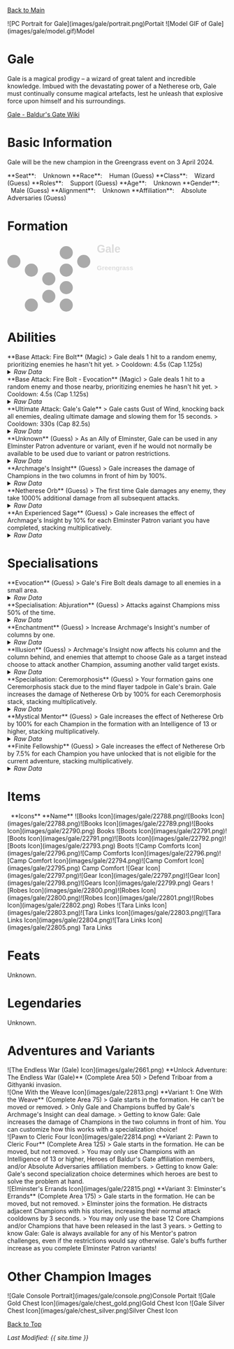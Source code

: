 [Back to Main](index.md)

<span class="championPortraitsRow">
    <span class="championPortraitsImage">
        ![PC Portrait for Gale](images/gale/portrait.png)Portait
    </span>
    <span class="championPortraitsImage">
        ![Model GIF of Gale](images/gale/model.gif)Model
    </span>
</span>

# Gale

Gale is a magical prodigy – a wizard of great talent and incredible knowledge. Imbued with the devastating power of a Netherese orb, Gale must continually consume magical artefacts, lest he unleash that explosive force upon himself and his surroundings.

[Gale - Baldur's Gate Wiki](https://bg3.wiki/wiki/Gale)

# Basic Information

Gale will be the new champion in the Greengrass event on 3 April 2024.

<span class="champStatsTableColumn">
    <span class="champStatsTableRow">
        <span class="champStatsTableInfoHeader">
            <span style="margin-right:4px;">**Seat**:</span>
        </span>
        <span class="champStatsTableInfoSmall">
            <span style="margin-left:8px;">Unknown</span>
        </span>
    </span>
    <span class="champStatsTableRow">
        <span class="champStatsTableInfoHeader">
            <span style="margin-right:4px;">**Race**:</span>
        </span>
        <span class="champStatsTableInfoSmall">
            <span style="margin-left:8px;">Human (Guess)</span>
        </span>
    </span>
    <span class="champStatsTableRow">
        <span class="champStatsTableInfoHeader">
            <span style="margin-right:4px;">**Class**:</span>
        </span>
        <span class="champStatsTableInfoSmall">
            <span style="margin-left:8px;">Wizard (Guess)</span>
        </span>
    </span>
    <span class="champStatsTableRow">
        <span class="champStatsTableInfoHeader">
            <span style="margin-right:4px;">**Roles**:</span>
        </span>
        <span class="champStatsTableInfoSmall">
            <span style="margin-left:8px;">Support (Guess)</span>
        </span>
    </span>
    <span class="champStatsTableRow">
        <span class="champStatsTableInfoHeader">
            <span style="margin-right:4px;">**Age**:</span>
        </span>
        <span class="champStatsTableInfoSmall">
            <span style="margin-left:8px;">Unknown</span>
        </span>
    </span>
    <span class="champStatsTableRow">
        <span class="champStatsTableInfoHeader">
            <span style="margin-right:4px;">**Gender**:</span>
        </span>
        <span class="champStatsTableInfoSmall">
            <span style="margin-left:8px;">Male (Guess)</span>
        </span>
    </span>
    <span class="champStatsTableRow">
        <span class="champStatsTableInfoHeader">
            <span style="margin-right:4px;">**Alignment**:</span>
        </span>
        <span class="champStatsTableInfoSmall">
            <span style="margin-left:8px;">Unknown</span>
        </span>
    </span>
    <span class="champStatsTableRow">
        <span class="champStatsTableInfoHeader">
            <span style="margin-right:4px;">**Affiliation**:</span>
        </span>
        <span class="champStatsTableInfoSmall">
            <span style="margin-left:8px;">Absolute Adversaries (Guess)</span>
        </span>
    </span>
</span>

# Formation

<span class="formationBorder">
    <svg xmlns="http://www.w3.org/2000/svg" id="Gale" fill="#aaa" data-formationName="Gale" data-campaignName="Greengrass" width="294" height="160"><circle cx="175" cy="45" r="15"/><circle cx="135" cy="25" r="15"/><circle cx="135" cy="65" r="15"/><circle cx="135" cy="105" r="15"/><circle cx="135" cy="145" r="15"/><circle cx="95" cy="85" r="15"/><circle cx="95" cy="125" r="15"/><circle cx="55" cy="65" r="15"/><circle cx="55" cy="145" r="15"/><circle cx="15" cy="45" r="15"/><text x="205" y="25" fill="#dcdcdc" font-size="25" font-family="Arial" font-weight="bold">Gale</text><text x="205" y="65" fill="#dcdcdc" font-size="15" font-family="Arial" font-weight="bold">Greengrass</text></svg>
</span>

# Abilities

<div markdown="1" class="abilityBorder"><div markdown="1" class="abilityBorderInner">
**Base Attack: Fire Bolt** (Magic)
> Gale deals 1 hit to a random enemy, prioritizing enemies he hasn't hit yet.  
> Cooldown: 4.5s (Cap 1.125s)
<details><summary><em>Raw Data</em></summary>
<p>
<pre>
{
    "id": 743,
    "name": "Fire Bolt",
    "description": "Gale deals 1 hit to a random enemy, prioritizing enemies he hasn't hit yet.",
    "long_description": "",
    "graphic_id": 0,
    "target": "gale_random_prefer_non_debuffed",
    "num_targets": 1,
    "aoe_radius": 0,
    "damage_modifier": 1,
    "cooldown": 4.5,
    "animations": [
        {
            "type": "ranged_attack",
            "projectile": "pd_generic_projectile",
            "shoot_offset_y": -25,
            "shoot_offset_x": 30,
            "shoot_frame": 13,
            "shoot_sound": 149,
            "hit_sound": 133,
            "projectile_details": {
                "hash": "dhadius_firebolt",
                "projectile_hit_graphic_id": 1318,
                "projectile_speed": 1600,
                "projectile_graphic_id": 22787,
                "trail": {
                    "particle_graphic_ids": [
                        "22787"
                    ],
                    "lifespan": 0.2,
                    "spawn_rate": 100,
                    "initial_velocity": {
                        "x": 0,
                        "y": 0
                    },
                    "velocity_jitter": {
                        "x": 30,
                        "y": 30
                    },
                    "rotation_jitter": 30,
                    "alpha_lerp": {
                        "0": 0,
                        "0.1": 0.75,
                        "0.5": 0.3,
                        "1": 0
                    },
                    "scale_lerp": [
                        {
                            "x": 0.65,
                            "y": 0.65
                        },
                        {
                            "x": 1.5,
                            "y": 1.5
                        }
                    ],
                    "tint_lerp": {
                        "0": "#FFFF00",
                        "0.3": "#FF0000",
                        "0.6": "#000000"
                    }
                },
                "percent_height_offset": 5,
                "use_auto_rotation": true
            }
        }
    ],
    "tags": [
        "ranged"
    ],
    "damage_types": [
        "magic"
    ]
}
</pre>
</p>
</details>
</div></div>
<div markdown="1" class="abilityBorder"><div markdown="1" class="abilityBorderInner">
**Base Attack: Fire Bolt - Evocation** (Magic)
> Gale deals 1 hit to a random enemy and those nearby, prioritizing enemies he hasn't hit yet.  
> Cooldown: 4.5s (Cap 1.125s)
<details><summary><em>Raw Data</em></summary>
<p>
<pre>
{
    "id": 744,
    "name": "Fire Bolt - Evocation",
    "description": "Gale deals 1 hit to a random enemy and those nearby, prioritizing enemies he hasn't hit yet.",
    "long_description": "",
    "graphic_id": 0,
    "target": "gale_random_prefer_non_debuffed",
    "num_targets": 1,
    "aoe_radius": 100,
    "damage_modifier": 1,
    "cooldown": 4.5,
    "animations": [
        {
            "type": "ranged_attack",
            "projectile": "pd_generic_projectile",
            "shoot_offset_y": -25,
            "shoot_offset_x": 30,
            "shoot_frame": 13,
            "shoot_sound": 149,
            "hit_sound": 133,
            "projectile_details": {
                "hash": "dhadius_firebolt",
                "projectile_hit_graphic_id": 1318,
                "projectile_speed": 1600,
                "projectile_graphic_id": 22787,
                "trail": {
                    "particle_graphic_ids": [
                        "22787"
                    ],
                    "lifespan": 0.2,
                    "spawn_rate": 100,
                    "initial_velocity": {
                        "x": 0,
                        "y": 0
                    },
                    "velocity_jitter": {
                        "x": 30,
                        "y": 30
                    },
                    "rotation_jitter": 30,
                    "alpha_lerp": {
                        "0": 0,
                        "0.1": 0.75,
                        "0.5": 0.3,
                        "1": 0
                    },
                    "scale_lerp": [
                        {
                            "x": 0.65,
                            "y": 0.65
                        },
                        {
                            "x": 1.5,
                            "y": 1.5
                        }
                    ],
                    "tint_lerp": {
                        "0": "#FFFF00",
                        "0.3": "#FF0000",
                        "0.6": "#000000"
                    }
                },
                "percent_height_offset": 5,
                "use_auto_rotation": true
            }
        }
    ],
    "tags": [
        "ranged",
        "aoe"
    ],
    "damage_types": [
        "magic"
    ]
}
</pre>
</p>
</details>
</div></div>

<div markdown="1" class="abilityBorder"><div markdown="1" class="abilityBorderInner">
**Ultimate Attack: Gale's Gale**
> Gale casts Gust of Wind, knocking back all enemies, dealing ultimate damage and slowing them for 15 seconds.  
> Cooldown: 330s (Cap 82.5s)
<details><summary><em>Raw Data</em></summary>
<p>
<pre>
{
    "id": 745,
    "name": "Gale's Gale",
    "description": "Gale knocks back all enemies, dealing ultimate damage and slowing them for 15 seconds.",
    "long_description": "Gale casts Gust of Wind, knocking back all enemies, dealing ultimate damage and slowing them for 15 seconds.",
    "graphic_id": 22837,
    "target": "all",
    "num_targets": 1,
    "aoe_radius": 0,
    "damage_modifier": 1,
    "cooldown": 330,
    "animations": [
        {
            "type": "ultimate_attack",
            "ultimate": "gale",
            "push_back_amount": 300,
            "projectile_details": {
                "hash": "gale_ult",
                "projectile_speed": 1500,
                "tween_func": "strong_in_out",
                "reset_defaults": true,
                "target_offset_y": 0,
                "trail": {
                    "particle_graphic_ids": [
                        "22786"
                    ],
                    "lifespan": 0.7,
                    "spawn_rate": 100,
                    "spawn_shape_scale": {
                        "x": 200,
                        "y": 200
                    },
                    "initial_velocity": {
                        "x": 0,
                        "y": 0
                    },
                    "velocity_jitter": {
                        "x": 30,
                        "y": 30
                    },
                    "rotation_jitter": 0,
                    "alpha_lerp": [
                        1
                    ],
                    "scale_lerp": [
                        {
                            "x": 2.5,
                            "y": 2.5
                        }
                    ],
                    "tint_lerp": {
                        "0": "#FFFFFF",
                        "0.1": "#ddf2fe",
                        "0.4": "#d3fbfb",
                        "0.6": "#ddf2fe",
                        "0.75": "#c3c3c3"
                    }
                }
            }
        }
    ],
    "tags": [
        "ranged",
        "aoe",
        "ultimate"
    ],
    "damage_types": [
        "magic"
    ]
}
</pre>
</p>
</details>
</div></div>

<div markdown="1" class="abilityBorder"><div markdown="1" class="abilityBorderInner">
**Unknown** (Guess)
> As an Ally of Elminster, Gale can be used in any Elminster Patron adventure or variant, even if he would not normally be available to be used due to variant or patron restrictions.
<details><summary><em>Raw Data</em></summary>
<p>
<pre>
{
    "id": 1891,
    "flavour_text": "",
    "description": {
        "desc": "As an Ally of Elminster, Gale can be used in any Elminster Patron adventure or variant, even if he would not normally be available to be used due to variant or patron restrictions."
    },
    "effect_keys": [
        {
            "effect_string": "do_nothing"
        }
    ],
    "requirements": "",
    "graphic_id": 0,
    "large_graphic_id": 0,
    "properties": {
        "is_formation_ability": true,
        "type": "upgrade",
        "formation_circle_icon": false,
        "owner_use_outgoing_description": true,
        "retain_on_slot_changed": true
    }
}
</pre>
</p>
</details>
</div></div>

<div markdown="1" class="abilityBorder"><div markdown="1" class="abilityBorderInner">
**Archmage's Insight** (Guess)
> Gale increases the damage of Champions in the two columns in front of him by 100%.
<details><summary><em>Raw Data</em></summary>
<p>
<pre>
{
    "id": 1892,
    "flavour_text": "",
    "description": {
        "conditions": [
            {
                "condition": "upgrade_purchased 14576",
                "desc": "Gale increases the damage of Champions in the three columns in front of him by $(amount)%."
            },
            {
                "condition": "upgrade_purchased 14577",
                "desc": "Gale increases the damage of Champions in his column and the column behind him by $(amount)%."
            },
            {
                "desc": "Gale increases the damage of Champions in the two columns in front of him by $(amount)%."
            }
        ]
    },
    "effect_keys": [
        {
            "effect_string": "hero_dps_multiplier_mult,100",
            "targets": [
                "next_two_col"
            ]
        }
    ],
    "requirements": "",
    "graphic_id": 22828,
    "large_graphic_id": 22825,
    "properties": {
        "is_formation_ability": true,
        "owner_use_outgoing_description": true
    }
}
</pre>
</p>
</details>
</div></div>

<div markdown="1" class="abilityBorder"><div markdown="1" class="abilityBorderInner">
**Netherese Orb** (Guess)
> The first time Gale damages any enemy, they take 1000% additional damage from all subsequent attacks.
<details><summary><em>Raw Data</em></summary>
<p>
<pre>
{
    "id": 1893,
    "flavour_text": "",
    "description": {
        "desc": "The first time Gale damages any enemy, they take $(amount)% additional damage from all subsequent attacks."
    },
    "effect_keys": [
        {
            "off_when_benched": true,
            "effect_string": "gale_netherese_orb,1000",
            "debuffing_attack_ids": [
                743,
                744,
                745
            ],
            "debuff_effects": [
                {
                    "effect_string": "gale_netherese_orb_debuff"
                },
                {
                    "effect_string": "increase_monster_damage,$amount",
                    "active_graphic_id": 22872,
                    "active_graphic_x": 0,
                    "active_graphic_y": -60,
                    "stacks_on_reapply": true,
                    "manual_stacking": true,
                    "default_stacks": 1,
                    "max_stacks": 1,
                    "stacks_multiply": false,
                    "use_collection_source": true
                }
            ]
        }
    ],
    "requirements": "",
    "graphic_id": 22829,
    "large_graphic_id": 22826,
    "properties": {
        "is_formation_ability": true,
        "owner_use_outgoing_description": true
    }
}
</pre>
</p>
</details>
</div></div>

<div markdown="1" class="abilityBorder"><div markdown="1" class="abilityBorderInner">
**An Experienced Sage** (Guess)
> Gale increases the effect of Archmage's Insight by 10% for each Elminster Patron variant you have completed, stacking multiplicatively.
<details><summary><em>Raw Data</em></summary>
<p>
<pre>
{
    "id": 1894,
    "flavour_text": "",
    "description": {
        "desc": "Gale increases the effect of Archmage's Insight by $(not_buffed amount)% for each Elminster Patron variant you have completed, stacking multiplicatively."
    },
    "effect_keys": [
        {
            "effect_string": "buff_upgrade,10,14571",
            "show_bonus": true,
            "amount_func": "mult",
            "stack_func": "per_patron_variant_complete",
            "patron_id": 1,
            "stack_title": "Elminster Patron Variants Complete"
        }
    ],
    "requirements": "",
    "graphic_id": 22827,
    "large_graphic_id": 22824,
    "properties": {
        "is_formation_ability": true
    }
}
</pre>
</p>
</details>
</div></div>

# Specialisations

<div markdown="1" class="abilityBorder"><div markdown="1" class="abilityBorderInner">
**Evocation** (Guess)
> Gale's Fire Bolt deals damage to all enemies in a small area.
<details><summary><em>Raw Data</em></summary>
<p>
<pre>
{
    "id": 1895,
    "flavour_text": "",
    "description": {
        "desc": "Gale's Fire Bolt deals damage to all enemies in a small area."
    },
    "effect_keys": [
        {
            "effect_string": "change_base_attack,744"
        }
    ],
    "requirements": "",
    "graphic_id": 0,
    "large_graphic_id": 0,
    "properties": {
        "is_formation_ability": true,
        "type": "upgrade",
        "formation_circle_icon": false,
        "owner_use_outgoing_description": true
    }
}
</pre>
</p>
</details>
</div></div>

<div markdown="1" class="abilityBorder"><div markdown="1" class="abilityBorderInner">
**Specialisation: Abjuration** (Guess)
> Attacks against Champions miss 50% of the time.
<details><summary><em>Raw Data</em></summary>
<p>
<pre>
{
    "id": 1896,
    "flavour_text": "",
    "description": {
        "desc": "Attacks against Champions miss $(amount)% of the time."
    },
    "effect_keys": [
        {
            "effect_string": "evade_damage_change,50",
            "targets": [
                "all"
            ]
        }
    ],
    "requirements": "",
    "graphic_id": 0,
    "large_graphic_id": 0,
    "properties": {
        "is_formation_ability": true,
        "type": "upgrade",
        "formation_circle_icon": false
    }
}
</pre>
</p>
</details>
</div></div>

<div markdown="1" class="abilityBorder"><div markdown="1" class="abilityBorderInner">
**Enchantment** (Guess)
> Increase Archmage's Insight's number of columns by one.
<details><summary><em>Raw Data</em></summary>
<p>
<pre>
{
    "id": 1897,
    "flavour_text": "",
    "description": {
        "desc": "Increase Archmage's Insight's number of columns by one."
    },
    "effect_keys": [
        {
            "effect_string": "change_upgrade_targets,14571",
            "effect_index": 0,
            "new_targets": "next_three_col"
        }
    ],
    "requirements": "",
    "graphic_id": 0,
    "large_graphic_id": 0,
    "properties": {
        "is_formation_ability": true,
        "type": "upgrade",
        "formation_circle_icon": false
    }
}
</pre>
</p>
</details>
</div></div>

<div markdown="1" class="abilityBorder"><div markdown="1" class="abilityBorderInner">
**Illusion** (Guess)
> Archmage's Insight now affects his column and the column behind, and enemies that attempt to choose Gale as a target instead choose to attack another Champion, assuming another valid target exists.
<details><summary><em>Raw Data</em></summary>
<p>
<pre>
{
    "id": 1898,
    "flavour_text": "",
    "description": {
        "desc": "Archmage's Insight now affects his column and the column behind, and enemies that attempt to choose Gale as a target instead choose to attack another Champion, assuming another valid target exists."
    },
    "effect_keys": [
        {
            "effect_string": "change_upgrade_targets,14571",
            "effect_index": 0,
            "new_targets": "col_and_prev_col"
        },
        {
            "effect_string": "reverse_taunt"
        }
    ],
    "requirements": "",
    "graphic_id": 0,
    "large_graphic_id": 0,
    "properties": {
        "is_formation_ability": true
    }
}
</pre>
</p>
</details>
</div></div>

<div markdown="1" class="abilityBorder"><div markdown="1" class="abilityBorderInner">
**Specialisation: Ceremorphosis** (Guess)
> Your formation gains one Ceremorphosis stack due to the mind flayer tadpole in Gale's brain. Gale increases the damage of Netherese Orb by 100% for each Ceremorphosis stack, stacking multiplicatively.
<details><summary><em>Raw Data</em></summary>
<p>
<pre>
{
    "id": 1899,
    "flavour_text": "",
    "description": {
        "desc": "Your formation gains one Ceremorphosis stack due to the mind flayer tadpole in Gale's brain. Gale increases the damage of Netherese Orb by 100% for each Ceremorphosis stack, stacking multiplicatively."
    },
    "effect_keys": [
        {
            "off_when_benched": true,
            "effect_string": "buff_upgrade,100,14572",
            "stack_func": "per_ceremorphosis_stacks",
            "amount_func": "mult",
            "stacks_multiply": true,
            "show_bonus": true,
            "stack_title": "Total Ceremorphosis Stacks",
            "total_title": "Total Bonus",
            "desc_forced_order": 2,
            "amount_updated_listeners": [
                "upgrade_unlocked",
                "slot_changed",
                "feat_changed"
            ]
        },
        {
            "off_when_benched": true,
            "outgoing_buffs": false,
            "effect_string": "gale_ceremorphosis_stacks,1",
            "manual_stacking": true,
            "stacks_multiply": false,
            "show_stacks": true,
            "stack_title": "Gale Ceremorphosis Stacks",
            "desc_forced_order": 1
        }
    ],
    "requirements": "",
    "graphic_id": 0,
    "large_graphic_id": 0,
    "properties": {
        "is_formation_ability": true,
        "type": "upgrade",
        "formation_circle_icon": false,
        "owner_use_outgoing_description": true,
        "indexed_effect_properties": true,
        "per_effect_index_bonuses": true,
        "default_bonus_index": 0,
        "retain_on_slot_changed": true,
        "spec_option_post_apply_info": "Current Ceremorphosis Stacks: $num_stacks"
    }
}
</pre>
</p>
</details>
</div></div>

<div markdown="1" class="abilityBorder"><div markdown="1" class="abilityBorderInner">
**Mystical Mentor** (Guess)
> Gale increases the effect of Netherese Orb by 100% for each Champion in the formation with an Intelligence of 13 or higher, stacking multiplicatively.
<details><summary><em>Raw Data</em></summary>
<p>
<pre>
{
    "id": 1900,
    "flavour_text": "",
    "description": {
        "desc": "Gale increases the effect of Netherese Orb by $(amount)% for each Champion in the formation with an Intelligence of $(min_stat_value) or higher, stacking multiplicatively."
    },
    "effect_keys": [
        {
            "effect_string": "buff_upgrade,100,14572",
            "amount_func": "mult",
            "stack_func": "per_hero_attribute",
            "min_stat_value": 13,
            "per_hero_expr": "as_int(GetStat(`int`) >= min_stat_value)",
            "show_bonus": true,
            "amount_updated_listeners": [
                "upgrade_unlocked",
                "slot_changed",
                "feat_changed"
            ]
        }
    ],
    "requirements": "",
    "graphic_id": 0,
    "large_graphic_id": 0,
    "properties": {
        "is_formation_ability": true,
        "type": "upgrade",
        "formation_circle_icon": false,
        "owner_use_outgoing_description": true,
        "retain_on_slot_changed": true,
        "spec_option_post_apply_info": "Int 13+ Champions in Formation: $num_stacks"
    }
}
</pre>
</p>
</details>
</div></div>

<div markdown="1" class="abilityBorder"><div markdown="1" class="abilityBorderInner">
**Finite Fellowship** (Guess)
> Gale increases the effect of Netherese Orb by 7.5% for each Champion you have unlocked that is not eligible for the current adventure, stacking multiplicatively.
<details><summary><em>Raw Data</em></summary>
<p>
<pre>
{
    "id": 1901,
    "flavour_text": "",
    "description": {
        "desc": "Gale increases the effect of Netherese Orb by $(amount)% for each Champion you have unlocked that is not eligible for the current adventure, stacking multiplicatively."
    },
    "effect_keys": [
        {
            "effect_string": "buff_upgrade,7.5,14572",
            "amount_func": "mult",
            "stack_func": "per_hero_attribute",
            "post_process_expr": "num_unavailable_owned_heroes",
            "show_bonus": true,
            "amount_updated_listeners": [
                "upgrade_unlocked",
                "slot_changed",
                "feat_changed"
            ]
        }
    ],
    "requirements": "",
    "graphic_id": 0,
    "large_graphic_id": 0,
    "properties": {
        "is_formation_ability": true,
        "type": "upgrade",
        "formation_circle_icon": false,
        "owner_use_outgoing_description": true,
        "retain_on_slot_changed": true,
        "spec_option_post_apply_info": "Ineligible Champions: $num_stacks"
    }
}
</pre>
</p>
</details>
</div></div>

# Items

<span class="itemTableColumn">
    <span class="itemTableRowHeader">
        <span class="itemTableIcon">
            <span style="margin-left:8px;">**Icons**</span>
        </span>
        <span class="itemTableNameSmall">
            **Name**
        </span>
    </span>
    <span class="itemTableRow">
        <span class="itemTableIcon">
            <span class="itemTableIcon1">![Books Icon](images/gale/22788.png)</span><span class="itemTableIcon2">![Books Icon](images/gale/22788.png)</span><span class="itemTableIcon3">![Books Icon](images/gale/22789.png)</span><span class="itemTableIcon4">![Books Icon](images/gale/22790.png)</span>
        </span>
        <span class="itemTableNameSmall">
            Books
        </span>
    </span>
    <span class="itemTableRow">
        <span class="itemTableIcon">
            <span class="itemTableIcon1">![Boots Icon](images/gale/22791.png)</span><span class="itemTableIcon2">![Boots Icon](images/gale/22791.png)</span><span class="itemTableIcon3">![Boots Icon](images/gale/22792.png)</span><span class="itemTableIcon4">![Boots Icon](images/gale/22793.png)</span>
        </span>
        <span class="itemTableNameSmall">
            Boots
        </span>
    </span>
    <span class="itemTableRow">
        <span class="itemTableIcon">
            <span class="itemTableIcon1">![Camp Comforts Icon](images/gale/22796.png)</span><span class="itemTableIcon2">![Camp Comforts Icon](images/gale/22796.png)</span><span class="itemTableIcon3">![Camp Comfort Icon](images/gale/22794.png)</span><span class="itemTableIcon4">![Camp Comfort Icon](images/gale/22795.png)</span>
        </span>
        <span class="itemTableNameSmall">
            Camp Comfort
        </span>
    </span>
    <span class="itemTableRow">
        <span class="itemTableIcon">
            <span class="itemTableIcon1">![Gear Icon](images/gale/22797.png)</span><span class="itemTableIcon2">![Gear Icon](images/gale/22797.png)</span><span class="itemTableIcon3">![Gear Icon](images/gale/22798.png)</span><span class="itemTableIcon4">![Gears Icon](images/gale/22799.png)</span>
        </span>
        <span class="itemTableNameSmall">
            Gears
        </span>
    </span>
    <span class="itemTableRow">
        <span class="itemTableIcon">
            <span class="itemTableIcon1">![Robes Icon](images/gale/22800.png)</span><span class="itemTableIcon2">![Robes Icon](images/gale/22800.png)</span><span class="itemTableIcon3">![Robes Icon](images/gale/22801.png)</span><span class="itemTableIcon4">![Robes Icon](images/gale/22802.png)</span>
        </span>
        <span class="itemTableNameSmall">
            Robes
        </span>
    </span>
    <span class="itemTableRow">
        <span class="itemTableIcon">
            <span class="itemTableIcon1">![Tara Links Icon](images/gale/22803.png)</span><span class="itemTableIcon2">![Tara Links Icon](images/gale/22803.png)</span><span class="itemTableIcon3">![Tara Links Icon](images/gale/22804.png)</span><span class="itemTableIcon4">![Tara Links Icon](images/gale/22805.png)</span>
        </span>
        <span class="itemTableNameSmall">
            Tara Links
        </span>
    </span>
</span>

# Feats

Unknown.

# Legendaries

Unknown.

# Adventures and Variants

<div markdown="1" class="abilityBorder"><div markdown="1" class="abilityBorderInner">
![The Endless War (Gale) Icon](images/gale/2661.png) **Unlock Adventure: The Endless War (Gale)** (Complete Area 50)
> Defend Triboar from a Githyanki invasion.
</div></div>
<div markdown="1" class="abilityBorder"><div markdown="1" class="abilityBorderInner">
![One With the Weave Icon](images/gale/22813.png) **Variant 1: One With the Weave** (Complete Area 75)
> Gale starts in the formation. He can't be moved or removed.  
> Only Gale and Champions buffed by Gale's Archmage's Insight can deal damage.  
> Getting to know Gale: Gale increases the damage of Champions in the two columns in front of him. You can customize how this works with a specialization choice!
</div></div>
<div markdown="1" class="abilityBorder"><div markdown="1" class="abilityBorderInner">
![Pawn to Cleric Four Icon](images/gale/22814.png) **Variant 2: Pawn to Cleric Four** (Complete Area 125)
> Gale starts in the formation. He can be moved, but not removed.  
> You may only use Champions with an Intelligence of 13 or higher, Heroes of Baldur's Gate affiliation members, and/or Absolute Adversaries affiliation members.  
> Getting to know Gale: Gale's second specialization choice determines which heroes are best to solve the problem at hand.
</div></div>
<div markdown="1" class="abilityBorder"><div markdown="1" class="abilityBorderInner">
![Elminster's Errands Icon](images/gale/22815.png) **Variant 3: Elminster's Errands** (Complete Area 175)
> Gale starts in the formation. He can be moved, but not removed.  
> Elminster joins the formation. He distracts adjacent Champions with his stories, increasing their normal attack cooldowns by 3 seconds.  
> You may only use the base 12 Core Champions and/or Champions that have been released in the last 3 years.  
> Getting to know Gale: Gale is always available for any of his Mentor's patron challenges, even if the restrictions would say otherwise. Gale's buffs further increase as you complete Elminster Patron variants!
</div></div>

# Other Champion Images

<span class="championImagesColumn">
    <span class="championImagesRow">
        <span class="championImagesPortrait">
            ![Gale Console Portrait](images/gale/console.png)Console Portait
        </span>
    </span>
    <span class="championImagesRow">
        <span class="championImagesChests">
            ![Gale Gold Chest Icon](images/gale/chest_gold.png)Gold Chest Icon
        </span>
        <span class="championImagesChests">
            ![Gale Silver Chest Icon](images/gale/chest_silver.png)Silver Chest Icon
        </span>
    </span>
</span>

[Back to Top](#top)

*Last Modified: {{ site.time }}*